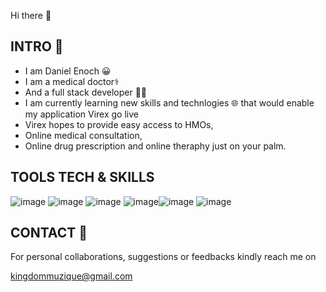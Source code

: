 Hi there 👋
## INTRO 🤝
- I am Daniel Enoch 😀
- I am a medical doctor⚕️
- And a full stack developer 👨‍💻
- I am currently learning new skills and technlogies 🌐
that would enable my application Virex go live
- Virex hopes to provide easy access to HMOs,
- Online medical consultation, 
- Online drug prescription
and online theraphy just on your palm.

## TOOLS TECH & SKILLS 
![image](https://github.com/user-attachments/assets/411328fc-5fc3-4dfb-9e46-a69448dcf0db) ![image](https://github.com/user-attachments/assets/a62260bf-e3b0-4d21-9cba-08ecd374be83) ![image](https://github.com/user-attachments/assets/ba0ca5b2-0860-4c95-b81c-cab3a129ae95) ![image](https://github.com/user-attachments/assets/5c915beb-8e93-4feb-9409-030e1c935c5f)![image](https://github.com/user-attachments/assets/35c9c7d5-65f9-4743-8757-14ece7448ea5)
![image](https://github.com/user-attachments/assets/a95cade3-6da0-4b3e-9d81-e5d668cbf2aa)







## CONTACT 📮
For personal collaborations,
suggestions or feedbacks kindly reach me on

kingdommuzique@gmail.com





<!--
**dannny007/dannny007** is a ✨ _special_ ✨ repository because its `README.md` (this file) appears on your GitHub profile.

Here are some ideas to get you started:

- 🔭 I’m currently working on ...
- 🌱 I’m currently learning ...
- 👯 I’m looking to collaborate on ...
- 🤔 I’m looking for help with ...
- 💬 Ask me about ...
- 📫 How to reach me: ...
- 😄 Pronouns: ...
- ⚡ Fun fact: ...
-->
